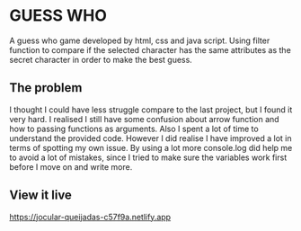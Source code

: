# GUESS WHO

A guess who game developed by html, css and java script. Using filter function to compare if the selected character has the same attributes as the secret character in order to make the best guess.


## The problem

I thought I could have less struggle compare to the last project, but I found it very hard. I realised I still have some confusion about arrow function and how to passing functions as arguments. 
Also I spent a lot of time to understand the provided code. However I did realise I have improved a lot in terms of spotting my own issue.
By using a lot more console.log did help me to avoid a lot of mistakes, since I tried to make sure the variables work first before I move on and write more. 


## View it live

https://jocular-queijadas-c57f9a.netlify.app
